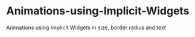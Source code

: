 # Animations-using-Implicit-Widgets
Animations using Implicit Widgets in size, border radius and text
